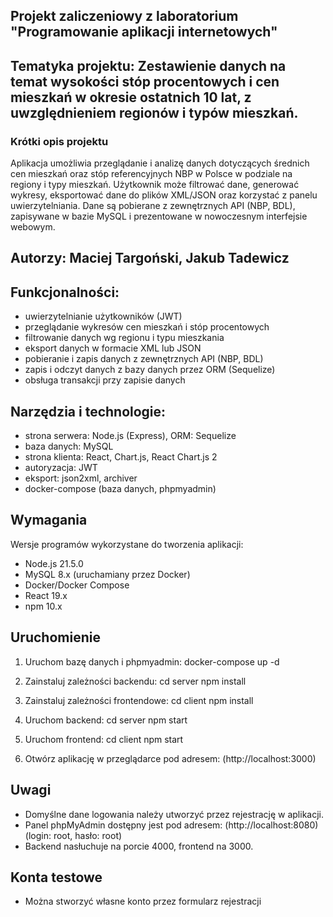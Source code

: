 ## Projekt zaliczeniowy z laboratorium "Programowanie aplikacji internetowych"

## Tematyka projektu: Zestawienie danych na temat wysokości stóp procentowych i cen mieszkań w okresie ostatnich 10 lat, z uwzględnieniem regionów i typów mieszkań.

### Krótki opis projektu
Aplikacja umożliwia przeglądanie i analizę danych dotyczących średnich cen mieszkań oraz stóp referencyjnych NBP w Polsce w podziale na regiony i typy mieszkań. Użytkownik może filtrować dane, generować wykresy, eksportować dane do plików XML/JSON oraz korzystać z panelu uwierzytelniania. Dane są pobierane z zewnętrznych API (NBP, BDL), zapisywane w bazie MySQL i prezentowane w nowoczesnym interfejsie webowym.

## Autorzy: Maciej Targoński, Jakub Tadewicz

## Funkcjonalności:
- uwierzytelnianie użytkowników (JWT)
- przeglądanie wykresów cen mieszkań i stóp procentowych
- filtrowanie danych wg regionu i typu mieszkania
- eksport danych w formacie XML lub JSON
- pobieranie i zapis danych z zewnętrznych API (NBP, BDL)
- zapis i odczyt danych z bazy danych przez ORM (Sequelize)
- obsługa transakcji przy zapisie danych

## Narzędzia i technologie:
- strona serwera: Node.js (Express), ORM: Sequelize
- baza danych: MySQL
- strona klienta: React, Chart.js, React Chart.js 2
- autoryzacja: JWT
- eksport: json2xml, archiver
- docker-compose (baza danych, phpmyadmin)

## Wymagania

Wersje programów wykorzystane do tworzenia aplikacji:
- Node.js 21.5.0
- MySQL 8.x (uruchamiany przez Docker)
- Docker/Docker Compose
- React 19.x
- npm 10.x

## Uruchomienie

1. Uruchom bazę danych i phpmyadmin:
    docker-compose up -d
 
2. Zainstaluj zależności backendu:
    cd server
    npm install

4. Zainstaluj zależności frontendowe:
    cd client
    npm install

5. Uruchom backend:
    cd server
    npm start

6. Uruchom frontend:
    cd client
    npm start

7. Otwórz aplikację w przeglądarce pod adresem: (http://localhost:3000)

## Uwagi

- Domyślne dane logowania należy utworzyć przez rejestrację w aplikacji.
- Panel phpMyAdmin dostępny jest pod adresem: (http://localhost:8080) (login: root, hasło: root)
- Backend nasłuchuje na porcie 4000, frontend na 3000.

## Konta testowe
- Można stworzyć własne konto przez formularz rejestracji